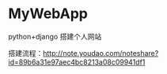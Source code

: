 # MyWebApp
python+django 搭建个人网站

搭建流程：http://note.youdao.com/noteshare?id=89b6a31e97aec4bc8213a08c09941df1